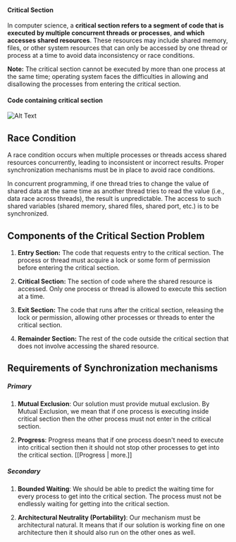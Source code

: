 
#### Critical Section
In computer science, a **critical section refers to a segment of code that is executed by multiple concurrent threads or processes**, **and which accesses shared resources**. These resources may include shared memory, files, or other system resources that can only be accessed by one thread or process at a time to avoid data inconsistency or race conditions.

**Note:** The critical section cannot be executed by more than one process at the same time; operating system faces the difficulties in allowing and disallowing the processes from entering the critical section.

#### Code containing critical section
![Alt Text](critical-section.png)


## Race Condition
A race condition occurs when multiple processes or threads access shared resources concurrently, leading to inconsistent or incorrect results. Proper synchronization mechanisms must be in place to avoid race conditions.

In concurrent programming, if one thread tries to change the value of shared data at the same time as another thread tries to read the value (i.e., data race across threads), the result is unpredictable. The access to such shared variables (shared memory, shared files, shared port, etc.) is to be synchronized.


## Components of the Critical Section Problem

1. **Entry Section:** The code that requests entry to the critical section. The process or thread must acquire a lock or some form of permission before entering the critical section.

2. **Critical Section:** The section of code where the shared resource is accessed. Only one process or thread is allowed to execute this section at a time.

3. **Exit Section:** The code that runs after the critical section, releasing the lock or permission, allowing other processes or threads to enter the critical section.

4. **Remainder Section:** The rest of the code outside the critical section that does not involve accessing the shared resource.



## Requirements of Synchronization mechanisms

##### Primary

1. **Mutual Exclusion**: Our solution must provide mutual exclusion. By Mutual Exclusion, we mean that if one process is executing inside critical section then the other process must not enter in the critical section.

2. **Progress**: Progress means that if one process doesn't need to execute into critical section then it should not stop other processes to get into the critical section.
   [[Progress | more.]]

##### Secondary

1. **Bounded Waiting**: We should be able to predict the waiting time for every process to get into the critical section. The process must not be endlessly waiting for getting into the critical section.

3. **Architectural Neutrality (Portability)**: Our mechanism must be architectural natural. It means that if our solution is working fine on one architecture then it should also run on the other ones as well.
